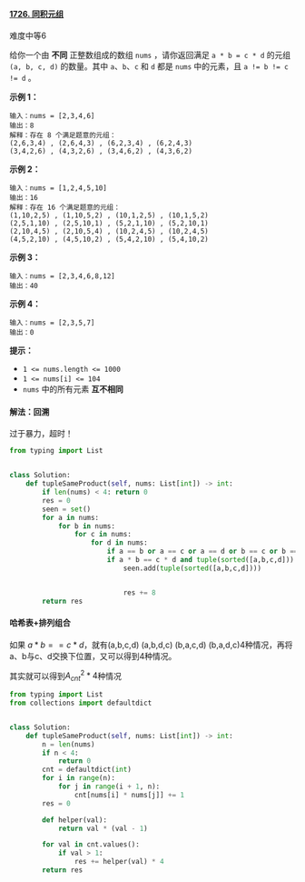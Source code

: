 #### [1726. 同积元组](https://leetcode-cn.com/problems/tuple-with-same-product/)

难度中等6

给你一个由 **不同** 正整数组成的数组 `nums` ，请你返回满足 `a * b = c * d` 的元组 `(a, b, c, d)` 的数量。其中 `a`、`b`、`c` 和 `d` 都是 `nums` 中的元素，且 `a != b != c != d` 。

 

**示例 1：**

```
输入：nums = [2,3,4,6]
输出：8
解释：存在 8 个满足题意的元组：
(2,6,3,4) , (2,6,4,3) , (6,2,3,4) , (6,2,4,3)
(3,4,2,6) , (4,3,2,6) , (3,4,6,2) , (4,3,6,2)
```

**示例 2：**

```
输入：nums = [1,2,4,5,10]
输出：16
解释：存在 16 个满足题意的元组：
(1,10,2,5) , (1,10,5,2) , (10,1,2,5) , (10,1,5,2)
(2,5,1,10) , (2,5,10,1) , (5,2,1,10) , (5,2,10,1)
(2,10,4,5) , (2,10,5,4) , (10,2,4,5) , (10,2,4,5)
(4,5,2,10) , (4,5,10,2) , (5,4,2,10) , (5,4,10,2)
```

**示例 3：**

```
输入：nums = [2,3,4,6,8,12]
输出：40
```

**示例 4：**

```
输入：nums = [2,3,5,7]
输出：0
```

 

**提示：**

- `1 <= nums.length <= 1000`
- `1 <= nums[i] <= 104`
- `nums` 中的所有元素 **互不相同**





#### 解法：回溯

过于暴力，超时！

```python
from typing import List


class Solution:
    def tupleSameProduct(self, nums: List[int]) -> int:
        if len(nums) < 4: return 0
        res = 0
        seen = set()
        for a in nums:
            for b in nums:
                for c in nums:
                    for d in nums:
                        if a == b or a == c or a == d or b == c or b == d or c == d: continue
                        if a * b == c * d and tuple(sorted([a,b,c,d])) not in seen:
                            seen.add(tuple(sorted([a,b,c,d])))


                            res += 8
        return res
```

#### 哈希表+排列组合

如果 $a*b==c*d$，就有(a,b,c,d) (a,b,d,c) (b,a,c,d) (b,a,d,c)4种情况，再将a、b与c、d交换下位置，又可以得到4种情况。

其实就可以得到$A_{cnt}^{2}*4$种情况

```python
from typing import List
from collections import defaultdict


class Solution:
    def tupleSameProduct(self, nums: List[int]) -> int:
        n = len(nums)
        if n < 4:
            return 0
        cnt = defaultdict(int)
        for i in range(n):
            for j in range(i + 1, n):
                cnt[nums[i] * nums[j]] += 1
        res = 0

        def helper(val):
            return val * (val - 1) 

        for val in cnt.values():
            if val > 1:
                res += helper(val) * 4
        return res

```

